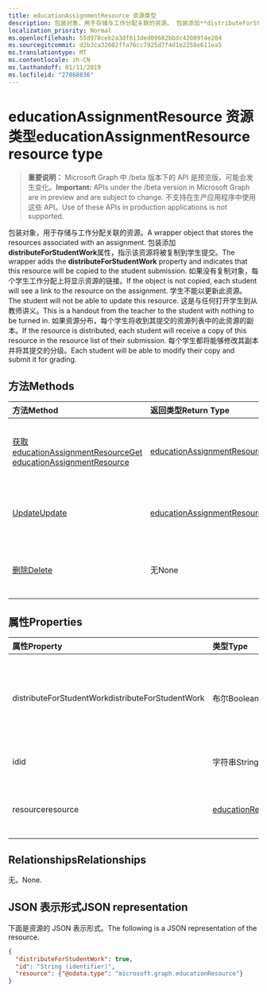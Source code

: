 ```yaml
---
title: educationAssignmentResource 资源类型
description: 包装对象，用于存储与工作分配关联的资源。 包装添加**distributeForStudentWork**属性，指示该资源将
localization_priority: Normal
ms.openlocfilehash: 55d978ceb2a3df613ded09682bbdc42009f4e204
ms.sourcegitcommit: d2b3ca32602ffa76cc7925d7f4d1e2258e611ea5
ms.translationtype: MT
ms.contentlocale: zh-CN
ms.lasthandoff: 01/11/2019
ms.locfileid: "27868836"
---
```

# <a name="educationassignmentresource-resource-type"></a><span data-ttu-id="eb156-104">educationAssignmentResource 资源类型</span><span class="sxs-lookup"><span data-stu-id="eb156-104">educationAssignmentResource resource type</span></span>

> <span data-ttu-id="eb156-105">**重要说明：** Microsoft Graph 中 /beta 版本下的 API 是预览版，可能会发生变化。</span><span class="sxs-lookup"><span data-stu-id="eb156-105">**Important:** APIs under the /beta version in Microsoft Graph are in preview and are subject to change.</span></span> <span data-ttu-id="eb156-106">不支持在生产应用程序中使用这些 API。</span><span class="sxs-lookup"><span data-stu-id="eb156-106">Use of these APIs in production applications is not supported.</span></span>

<span data-ttu-id="eb156-107">包装对象，用于存储与工作分配关联的资源。</span><span class="sxs-lookup"><span data-stu-id="eb156-107">A wrapper object that stores the resources associated with an assignment.</span></span> <span data-ttu-id="eb156-108">包装添加**distributeForStudentWork**属性，指示该资源将被复制到学生提交。</span><span class="sxs-lookup"><span data-stu-id="eb156-108">The wrapper adds the **distributeForStudentWork** property and indicates that this resource will be copied to the student submission.</span></span>  <span data-ttu-id="eb156-109">如果没有复制对象，每个学生工作分配上将显示资源的链接。</span><span class="sxs-lookup"><span data-stu-id="eb156-109">If the object is not copied, each student will see a link to the resource on the assignment.</span></span> <span data-ttu-id="eb156-110">学生不能以更新此资源。</span><span class="sxs-lookup"><span data-stu-id="eb156-110">The student will not be able to update this resource.</span></span> <span data-ttu-id="eb156-111">这是与任何打开学生到从教师讲义。</span><span class="sxs-lookup"><span data-stu-id="eb156-111">This is a handout from the teacher to the student with nothing to be turned in.</span></span> <span data-ttu-id="eb156-112">如果资源分布，每个学生将收到其提交的资源列表中的此资源的副本。</span><span class="sxs-lookup"><span data-stu-id="eb156-112">If the resource is distributed, each student will receive a copy of this resource in the resource list of their submission.</span></span> <span data-ttu-id="eb156-113">每个学生都将能够修改其副本并将其提交的分级。</span><span class="sxs-lookup"><span data-stu-id="eb156-113">Each student will be able to modify their copy and submit it for grading.</span></span>


## <a name="methods"></a><span data-ttu-id="eb156-114">方法</span><span class="sxs-lookup"><span data-stu-id="eb156-114">Methods</span></span>

| <span data-ttu-id="eb156-115">方法</span><span class="sxs-lookup"><span data-stu-id="eb156-115">Method</span></span>           | <span data-ttu-id="eb156-116">返回类型</span><span class="sxs-lookup"><span data-stu-id="eb156-116">Return Type</span></span>    |<span data-ttu-id="eb156-117">说明</span><span class="sxs-lookup"><span data-stu-id="eb156-117">Description</span></span>|
|:---------------|:--------|:----------|
|[<span data-ttu-id="eb156-118">获取 educationAssignmentResource</span><span class="sxs-lookup"><span data-stu-id="eb156-118">Get educationAssignmentResource</span></span>](../api/educationassignmentresource-get.md) | [<span data-ttu-id="eb156-119">educationAssignmentResource</span><span class="sxs-lookup"><span data-stu-id="eb156-119">educationAssignmentResource</span></span>](educationassignmentresource.md) |<span data-ttu-id="eb156-120">读取属性和**educationAssignmentResource**对象的关系。</span><span class="sxs-lookup"><span data-stu-id="eb156-120">Read properties and relationships of an **educationAssignmentResource** object.</span></span>|
|[<span data-ttu-id="eb156-121">Update</span><span class="sxs-lookup"><span data-stu-id="eb156-121">Update</span></span>](../api/educationassignmentresource-update.md) | [<span data-ttu-id="eb156-122">educationAssignmentResource</span><span class="sxs-lookup"><span data-stu-id="eb156-122">educationAssignmentResource</span></span>](educationassignmentresource.md) |<span data-ttu-id="eb156-123">更新**educationAssignmentResource**对象。</span><span class="sxs-lookup"><span data-stu-id="eb156-123">Update an **educationAssignmentResource** object.</span></span> |
|[<span data-ttu-id="eb156-124">删除</span><span class="sxs-lookup"><span data-stu-id="eb156-124">Delete</span></span>](../api/educationassignmentresource-delete.md) | <span data-ttu-id="eb156-125">无</span><span class="sxs-lookup"><span data-stu-id="eb156-125">None</span></span> |<span data-ttu-id="eb156-126">删除**educationAssignmentResource**对象。</span><span class="sxs-lookup"><span data-stu-id="eb156-126">Delete an **educationAssignmentResource** object.</span></span> |

## <a name="properties"></a><span data-ttu-id="eb156-127">属性</span><span class="sxs-lookup"><span data-stu-id="eb156-127">Properties</span></span>
| <span data-ttu-id="eb156-128">属性</span><span class="sxs-lookup"><span data-stu-id="eb156-128">Property</span></span>     | <span data-ttu-id="eb156-129">类型</span><span class="sxs-lookup"><span data-stu-id="eb156-129">Type</span></span>   |<span data-ttu-id="eb156-130">Description</span><span class="sxs-lookup"><span data-stu-id="eb156-130">Description</span></span>|
|:---------------|:--------|:----------|
|<span data-ttu-id="eb156-131">distributeForStudentWork</span><span class="sxs-lookup"><span data-stu-id="eb156-131">distributeForStudentWork</span></span>|<span data-ttu-id="eb156-132">布尔</span><span class="sxs-lookup"><span data-stu-id="eb156-132">Boolean</span></span>|<span data-ttu-id="eb156-133">指示是否应将此资源复制到每个学生提交修改和提交。</span><span class="sxs-lookup"><span data-stu-id="eb156-133">Indicates whether this resource should be copied to each student submission for modification and submission.</span></span>|
|<span data-ttu-id="eb156-134">id</span><span class="sxs-lookup"><span data-stu-id="eb156-134">id</span></span>|<span data-ttu-id="eb156-135">字符串</span><span class="sxs-lookup"><span data-stu-id="eb156-135">String</span></span>| <span data-ttu-id="eb156-136">此资源的 ID。</span><span class="sxs-lookup"><span data-stu-id="eb156-136">ID of this resource.</span></span> <span data-ttu-id="eb156-137">此为只读属性。</span><span class="sxs-lookup"><span data-stu-id="eb156-137">Read-only.</span></span>|
|<span data-ttu-id="eb156-138">resource</span><span class="sxs-lookup"><span data-stu-id="eb156-138">resource</span></span>|[<span data-ttu-id="eb156-139">educationResource</span><span class="sxs-lookup"><span data-stu-id="eb156-139">educationResource</span></span>](educationresource.md)|<span data-ttu-id="eb156-140">已经与此工作分配的资源对象。</span><span class="sxs-lookup"><span data-stu-id="eb156-140">Resource object that has been associated with this assignment.</span></span>|

## <a name="relationships"></a><span data-ttu-id="eb156-141">Relationships</span><span class="sxs-lookup"><span data-stu-id="eb156-141">Relationships</span></span>
<span data-ttu-id="eb156-142">无。</span><span class="sxs-lookup"><span data-stu-id="eb156-142">None.</span></span>


## <a name="json-representation"></a><span data-ttu-id="eb156-143">JSON 表示形式</span><span class="sxs-lookup"><span data-stu-id="eb156-143">JSON representation</span></span>

<span data-ttu-id="eb156-144">下面是资源的 JSON 表示形式。</span><span class="sxs-lookup"><span data-stu-id="eb156-144">The following is a JSON representation of the resource.</span></span>

<!-- {
  "blockType": "resource",
  "optionalProperties": [

  ],
  "@odata.type": "microsoft.graph.educationAssignmentResource"
}-->

```json
{
  "distributeForStudentWork": true,
  "id": "String (identifier)",
  "resource": {"@odata.type": "microsoft.graph.educationResource"}
}

```

<!-- uuid: 8fcb5dbc-d5aa-4681-8e31-b001d5168d79
2015-10-25 14:57:30 UTC -->
<!-- {
  "type": "#page.annotation",
  "description": "educationAssignmentResource resource",
  "keywords": "",
  "section": "documentation",
  "tocPath": ""
}-->
